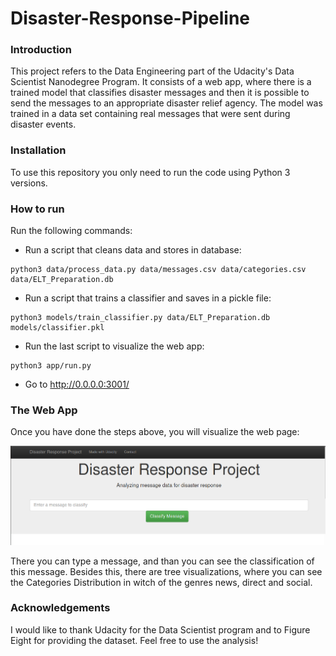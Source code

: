# Disaster-Response-Pipeline

### Introduction

This project refers to the Data Engineering part of the Udacity's Data Scientist Nanodegree Program.
It consists of a web app, where there is a trained model that classifies disaster messages and then it is possible to send the messages to an appropriate disaster relief agency.
The model was trained in a data set containing real messages that were sent during disaster events.

### Installation

To use this repository you only need to run the code using Python 3 versions.

### How to run
Run the following commands:
- Run a script that cleans data and stores in database:

```
python3 data/process_data.py data/messages.csv data/categories.csv data/ELT_Preparation.db
```

- Run a script that trains a classifier and saves in a pickle file:

```
python3 models/train_classifier.py data/ELT_Preparation.db models/classifier.pkl
```

- Run the last script to visualize the web app:

```
python3 app/run.py
```

- Go to http://0.0.0.0:3001/

### The Web App

Once you have done the steps above, you will visualize the web page:

![pag1](images/pag1.png)

There you can type a message, and than you can see the classification of this message.
Besides this, there are tree visualizations, where you can see the Categories Distribution in witch of the genres news, direct and social.

### Acknowledgements
I would like to thank Udacity for the Data Scientist program and to Figure Eight for providing the dataset. Feel free to use the analysis!

